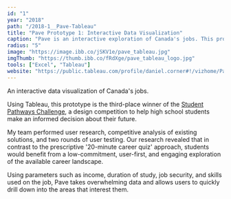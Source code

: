 ```yaml
---
id: "1"
year: "2018"
path: "/2018-1__Pave-Tableau"
title: "Pave Prototype 1: Interactive Data Visualization"
caption: "Pave is an interactive exploration of Canada's jobs. This prototype placed 3rd in the Student Pathways Challenge."
radius: "5"
image: "https://image.ibb.co/jSKV1e/pave_tableau.jpg"
imgThumb: "https://thumb.ibb.co/fRdXge/pave_tableau_logo.jpg"
tools: ["Excel", "Tableau"]
website: "https://public.tableau.com/profile/daniel.corner#!/vizhome/PavePrototype4_1/Welcome"
---
```


An interactive data visualization of Canada's jobs.

Using Tableau, this prototype is the third-place winner of the [Student Pathways Challenge](https://studentpathwayschallenge.ca/), a design competition to help high school students make an informed decision about their future.

My team performed user research, competitive analysis of existing solutions, and two rounds of user testing. Our research revealed that in contrast to the prescriptive '20-minute career quiz' approach, students would benefit from a low-commitment, user-first, and engaging exploration of the available career landscape.

Using parameters such as income, duration of study, job security, and skills used on the job, Pave takes overwhelming data and allows users to quickly drill down into the areas that interest them.
